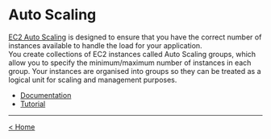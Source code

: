 <h1>Auto Scaling</h1>

<p>
<a href="https://docs.aws.amazon.com/autoscaling/ec2/userguide/what-is-amazon-ec2-auto-scaling.html">EC2 Auto Scaling</a> is designed to ensure that you have the correct number of instances available to handle the load for your application.
<br />
You create collections of EC2 instances called Auto Scaling groups, which allow you to specify the minimum/maximum number of instances in each group. Your instances are organised into groups so they can be treated as a logical unit for scaling and management purposes.
</p>

* <a href="https://awscli.amazonaws.com/v2/documentation/api/latest/reference/autoscaling/index.html">Documentation</a>
* <a href="https://docs.aws.amazon.com/autoscaling/ec2/userguide/as-register-lbs-with-asg.html#as-lbs-app-cli">Tutorial</a>

<hr />
<a href="../README.md">
&lt; Home
</a>